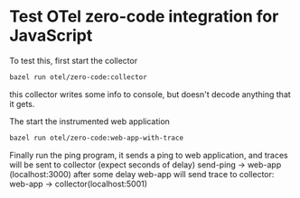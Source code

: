 # Test OTel zero-code integration for JavaScript

To test this, first start the collector
```sh
bazel run otel/zero-code:collector
```
this collector writes some info to console, but doesn't decode anything that it gets.

The start the instrumented web application
```sh
bazel run otel/zero-code:web-app-with-trace
```

Finally run the ping program, it sends a ping to web application, and traces will be sent to collector (expect seconds of delay)
send-ping -> web-app (localhost:3000)
after some delay web-app will send trace to collector:
web-app -> collector(localhost:5001)
